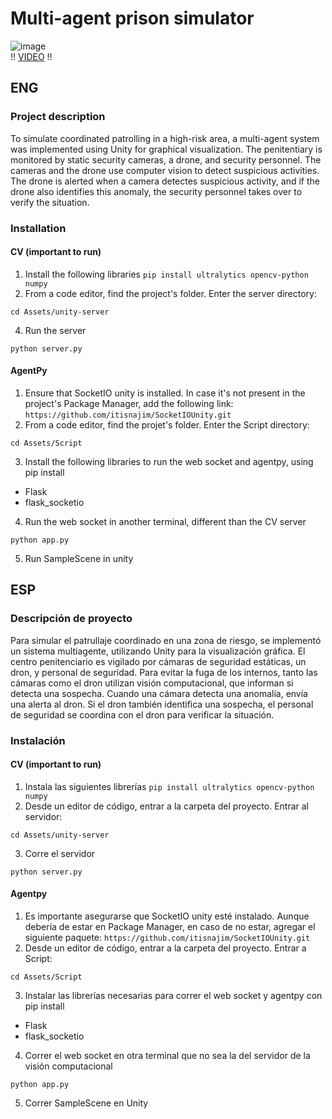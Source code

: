 # Multi-agent prison simulator
![image](https://github.com/user-attachments/assets/c37d8120-7de5-418e-be68-45aec0d99a22)
<br>!! [VIDEO](https://www.canva.com/design/DAGQIo1ad4s/yqAArzvkVOfsFG0kX9fp0w/watch?utm_content=DAGQIo1ad4s&utm_campaign=designshare&utm_medium=link&utm_source=editor) !!
## ENG
### Project description
To simulate coordinated patrolling in a high-risk area, a multi-agent system was implemented using Unity for graphical visualization. The penitentiary is monitored by static security cameras, a drone, and security personnel.
The cameras and the drone use computer vision to detect suspicious activities. The drone is alerted when a camera detectes suspicious activity, and if the drone also identifies this anomaly, the security personnel takes over to verify the situation.
### Installation
#### CV (important to run)
1. Install the following libraries
```pip install ultralytics opencv-python numpy```
2. From a code editor, find the project's folder. Enter the server directory:
```
cd Assets/unity-server
```
4. Run the server
```
python server.py
```
#### AgentPy
1. Ensure that SocketIO unity is installed. In case it's not present in the project's Package Manager, add the following link:
```https://github.com/itisnajim/SocketIOUnity.git```
2. From a code editor, find the projet's folder. Enter the Script directory:
```
cd Assets/Script
```
3. Install the following libraries to run the web socket and agentpy, using pip install
- Flask
- flask_socketio
4. Run the web socket in another terminal, different than the CV server
```
python app.py
```
5. Run SampleScene in unity
## ESP
### Descripción de proyecto
Para simular el patrullaje coordinado en una zona de riesgo, se implementó un sistema multiagente, utilizando Unity para la visualización gráfica.
El centro penitenciario es vigilado por cámaras de seguridad estáticas, un dron, y personal de seguridad.
Para evitar la fuga de los internos, tanto las cámaras como el dron utilizan visión computacional, que informan si detecta una sospecha.
Cuando una cámara detecta una anomalía, envía una alerta al dron. Si el dron también identifica una sospecha, el personal de seguridad se coordina con el dron para verificar la situación.
### Instalación
#### CV (important to run)
1. Instala las siguientes librerías
```pip install ultralytics opencv-python numpy```
2. Desde un editor de código, entrar a la carpeta del proyecto. Entrar al servidor:
```
cd Assets/unity-server
```
3. Corre el servidor
```
python server.py
```
#### Agentpy
1. Es importante asegurarse que SocketIO unity esté instalado. Aunque debería de estar en Package Manager, en caso de no estar, agregar el siguiente paquete:
```https://github.com/itisnajim/SocketIOUnity.git```
2. Desde un editor de código, entrar a la carpeta del proyecto. Entrar a Script:
```
cd Assets/Script
```
3. Instalar las librerías necesarias para correr el web socket y agentpy con pip install
- Flask
- flask_socketio
4. Correr el web socket en otra terminal que no sea la del servidor de la visión computacional
```
python app.py
```
5. Correr SampleScene en Unity
